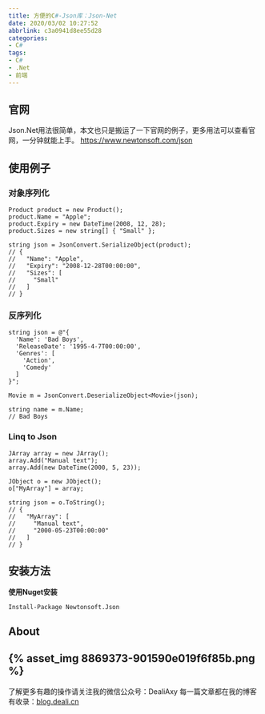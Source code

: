 ```yaml
---
title: 方便的C#-Json库：Json-Net
date: 2020/03/02 10:27:52
abbrlink: c3a0941d8ee55d28
categories:
- C#
tags:
- C#
- .Net
- 前端
---
```

## 官网
Json.Net用法很简单，本文也只是搬运了一下官网的例子，更多用法可以查看官网，一分钟就能上手。
https://www.newtonsoft.com/json

## 使用例子
### 对象序列化
```
Product product = new Product();
product.Name = "Apple";
product.Expiry = new DateTime(2008, 12, 28);
product.Sizes = new string[] { "Small" };

string json = JsonConvert.SerializeObject(product);
// {
//   "Name": "Apple",
//   "Expiry": "2008-12-28T00:00:00",
//   "Sizes": [
//     "Small"
//   ]
// }
```

### 反序列化
```
string json = @"{
  'Name': 'Bad Boys',
  'ReleaseDate': '1995-4-7T00:00:00',
  'Genres': [
    'Action',
    'Comedy'
  ]
}";

Movie m = JsonConvert.DeserializeObject<Movie>(json);

string name = m.Name;
// Bad Boys
```

### Linq to Json
```
JArray array = new JArray();
array.Add("Manual text");
array.Add(new DateTime(2000, 5, 23));

JObject o = new JObject();
o["MyArray"] = array;

string json = o.ToString();
// {
//   "MyArray": [
//     "Manual text",
//     "2000-05-23T00:00:00"
//   ]
// }
```

## 安装方法
**使用Nuget安装**
```
Install-Package Newtonsoft.Json
```

## About
{% asset_img 8869373-901590e019f6f85b.png %}
---------------
了解更多有趣的操作请关注我的微信公众号：DealiAxy
每一篇文章都在我的博客有收录：[blog.deali.cn](http://blog.deali.cn)
